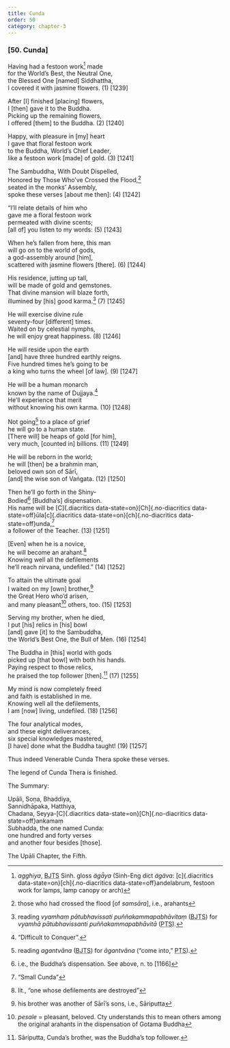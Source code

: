 ```yaml
---
title: Cunda
order: 50
category: chapter-3
---
```


### \[50. Cunda\]

Having had a festoon work[^1] made  
for the World’s Best, the Neutral One,  
the Blessed One \[named\] Siddhattha,  
I covered it with jasmine flowers. (1) \[1239\]

After \[I\] finished \[placing\] flowers,  
I \[then\] gave it to the Buddha.  
Picking up the remaining flowers,  
I offered \[them\] to the Buddha. (2) \[1240\]

Happy, with pleasure in \[my\] heart  
I gave that floral festoon work  
to the Buddha, World’s Chief Leader,  
like a festoon work \[made\] of gold. (3) \[1241\]

The Sambuddha, With Doubt Dispelled,  
Honored by Those Who’ve Crossed the Flood,[^2]  
seated in the monks’ Assembly,  
spoke these verses \[about me then\]: (4) \[1242\]

“I’ll relate details of him who  
gave me a floral festoon work  
permeated with divine scents;  
\[all of\] you listen to my words: (5) \[1243\]

When he’s fallen from here, this man  
will go on to the world of gods,  
a god-assembly around \[him\],  
scattered with jasmine flowers \[there\]. (6) \[1244\]

His residence, jutting up tall,  
will be made of gold and gemstones.  
That divine mansion will blaze forth,  
illumined by \[his\] good karma.[^3] (7) \[1245\]

He will exercise divine rule  
seventy-four \[different\] times.  
Waited on by celestial nymphs,  
he will enjoy great happiness. (8) \[1246\]

He will reside upon the earth  
\[and\] have three hundred earthly reigns.  
Five hundred times he’s going to be  
a king who turns the wheel \[of law\]. (9) \[1247\]

He will be a human monarch  
known by the name of Dujjaya.[^4]  
He’ll experience that merit  
without knowing his own karma. (10) \[1248\]

Not going[^5] to a place of grief  
he will go to a human state.  
\[There will\] be heaps of gold \[for him\],  
very much, \[counted in\] billions. (11) \[1249\]

He will be reborn in the world;  
he will \[then\] be a brahmin man,  
beloved own son of Sārī,  
\[and\] the wise son of Vaṅgata. (12) \[1250\]

Then he’ll go forth in the Shiny-  
Bodied[^6] \[Buddha’s\] dispensation.  
His name will be [C]{.diacritics data-state=on}[Ch]{.no-diacritics data-state=off}ūla[c]{.diacritics data-state=on}[ch]{.no-diacritics data-state=off}unda,[^7]  
a follower of the Teacher. (13) \[1251\]

\[Even\] when he is a novice,  
he will become an arahant.[^8]  
Knowing well all the defilements  
he’ll reach nirvana, undefiled.” (14) \[1252\]

To attain the ultimate goal  
I waited on my \[own\] brother,[^9]  
the Great Hero who’d arisen,  
and many pleasant[^10] others, too. (15) \[1253\]

Serving my brother, when he died,  
I put \[his\] relics in \[his\] bowl  
\[and\] gave \[it\] to the Sambuddha,  
the World’s Best One, the Bull of Men. (16) \[1254\]

The Buddha in \[this\] world with gods  
picked up \[that bowl\] with both his hands.  
Paying respect to those relics,  
he praised the top follower \[then\].[^11] (17) \[1255\]

My mind is now completely freed  
and faith is established in me.  
Knowing well all the defilements,  
I am \[now\] living, undefiled. (18) \[1256\]

The four analytical modes,  
and these eight deliverances,  
six special knowledges mastered,  
\[I have\] done what the Buddha taught! (19) \[1257\]

Thus indeed Venerable Cunda Thera spoke these verses.

The legend of Cunda Thera is finished.

The Summary:

Upāli, Soṇa, Bhaddiya,  
Sannidhāpaka, Hatthiya,  
Chadana, Seyya-[C]{.diacritics data-state=on}[Ch]{.no-diacritics data-state=off}ankamaṃ  
Subhadda, the one named Cunda:  
one hundred and forty verses  
and another four besides \[those\].

The Upāli Chapter, the Fifth.

[^1]: *agghiya*, <abbr title="Buddha Jayanthi Tripitaka Series">BJTS</abbr> Sinh. gloss *ägǟya* (Sinh-Eng dict *ägäva*: [c]{.diacritics data-state=on}[ch]{.no-diacritics data-state=off}andelabrum, festoon work for lamps, lamp canopy or arch)

[^2]: those who had crossed the flood \[of *samsāra*\], i.e., arahants

[^3]: reading *vyamhaṃ pātubhavissati puññakammapabhāvitaṃ* (<abbr title="Buddha Jayanthi Tripitaka Series">BJTS</abbr>) for *vyamhā pātubhavissanti puññakammapabhāvitā* (<abbr title="Pali Text Society">PTS</abbr>).

[^4]: “Difficult to Conquer”.

[^5]: reading *agantvāna* (<abbr title="Buddha Jayanthi Tripitaka Series">BJTS</abbr>) for *āgantvāna* (“come into,” <abbr title="Pali Text Society">PTS</abbr>).

[^6]: i.e., the Buddha’s dispensation. See above, n. to \[1166\]

[^7]: “Small Cunda”

[^8]: lit., “one whose defilements are destroyed”

[^9]: his brother was another of Sārī’s sons, i.e., Sāriputta

[^10]: *pesale* = pleasant, beloved. Cty understands this to mean others among the original arahants in the dispensation of Gotama Buddha

[^11]: Sāriputta, Cunda’s brother, was the Buddha’s top follower.
